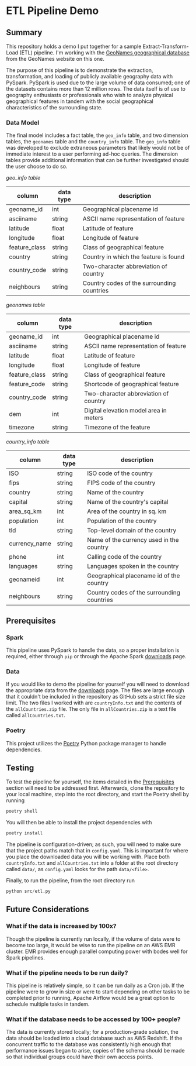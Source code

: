 # ETL Pipeline Demo

## Summary

This repository holds a demo I put together for a sample Extract-Transform-Load (ETL) pipeline. I'm working with the [GeoNames geographical database](http://www.geonames.org/) from the GeoNames website on this one.

The purpose of this pipeline is to demonstrate the extraction, transformation, and loading of publicly available geography data with PySpark. PySpark is used due to the large volume of data consumed; one of the datasets contains more than 12 million rows. The data itself is of use to geography enthusiasts or professionals who wish to analyze physical geographical features in tandem with the social geographical characteristics of the surrounding state.

### Data Model

The final model includes a fact table, the `geo_info` table, and two dimension tables, the `geonames` table and the `country_info` table. The `geo_info` table was developed to exclude extraneous parameters that likely would not be of immediate interest to a user performing ad-hoc queries. The dimension tables provide additional information that can be further investigated should the user choose to do so.

*geo_info table*

| column | data type | description |
| ------ | --------- | ----------- |
| geoname_id | int | Geographical placename id |
| asciiname | string | ASCII name representation of feature |
| latitude | float | Latitude of feature |
| longitude | float | Longitude of feature |
| feature_class | string | Class of geographical feature |
| country | string | Country in which the feature is found |
| country_code | string | Two-character abbreviation of country |
| neighbours | string | Country codes of the surrounding countries |

*geonames table*

| column | data type | description |
| ------ | --------- | ----------- |
| geoname_id | int | Geographical placename id |
| asciiname | string | ASCII name representation of feature |
| latitude | float | Latitude of feature |
| longitude | float | Longitude of feature |
| feature_class | string | Class of geographical feature |
| feature_code | string | Shortcode of geographical feature |
| country_code | string | Two-character abbreviation of country |
| dem | int | Digital elevation model area in meters |
| timezone | string | Timezone of the feature |

*country_info table*

| column | data type | description |
| ------ | --------- | ----------- |
| ISO | string | ISO code of the country |
| fips | string | FIPS code of the country |
| country | string | Name of the country |
| capital | string | Name of the country's capital |
| area_sq_km | int | Area of the country in sq. km |
| population | int | Population of the country |
| tld | string | Top-level domain of the country |
| currency_name | string | Name of the currency used in the country |
| phone | int | Calling code of the country |
| languages | string | Languages spoken in the country |
| geonameid | int | Geographical placename id of the country |
| neighbours | string | Country codes of the surrounding countries |

## Prerequisites

### Spark

This pipeline uses PySpark to handle the data, so a proper installation is required, either through `pip` or through the Apache Spark [downloads](https://spark.apache.org/downloads.html) page.

### Data

If you would like to demo the pipeline for yourself you will need to download the appropriate data from the [downloads](https://download.geonames.org/export/dump/) page. The files are large enough that it couldn't be included in the repository as GitHub sets a strict file size limit. The two files I worked with are `countryInfo.txt` and the contents of the `allCountries.zip` file. The only file in `allCountries.zip` is a text file called `allCountries.txt`.

### Poetry

This project utilizes the [Poetry](https://python-poetry.org/docs/#installation) Python package manager to handle dependencies.

## Testing

To test the pipeline for yourself, the items detailed in the [Prerequisites](#prerequisites) section will need to be addressed first. Afterwards, clone the repository to your local machine, step into the root directory, and start the Poetry shell by running

```python
poetry shell
```
You will then be able to install the project dependencies with

```python
poetry install
```

The pipeline is configuration-driven; as such, you will need to make sure that the project paths match that in `config.yaml`. This is important for where you place the downloaded data you will be working with. Place both `countryInfo.txt` and `allCountries.txt` into a folder at the root directory called `data/`, as `config.yaml` looks for the path `data/<file>`.

Finally, to run the pipeline, from the root directory run

```python
python src/etl.py
```
## Future Considerations

### What if the data is increased by 100x?

Though the pipeline is currently run locally, if the volume of data were to become too large, it would be wise to run the pipeline on an AWS EMR cluster. EMR provides enough parallel computing power with bodes well for Spark pipelines.

### What if the pipeline needs to be run daily?

This pipeline is relatively simple, so it can be run daily as a Cron job. If the pipeline were to grow in size or were to start depending on other tasks to be completed prior to running, Apache Airflow would be a great option to schedule multiple tasks in tandem.

### What if the database needs to be accessed by 100+ people?

The data is currently stored locally; for a production-grade solution, the data should be loaded into a cloud database such as AWS Redshift. If the concurrent traffic to the database was consistently high enough that performance issues began to arise, copies of the schema should be made so that individual groups could have their own access points.
